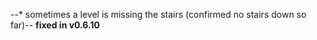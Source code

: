 --* sometimes a level is missing the stairs (confirmed no stairs down so far)-- **fixed in v0.6.10**
